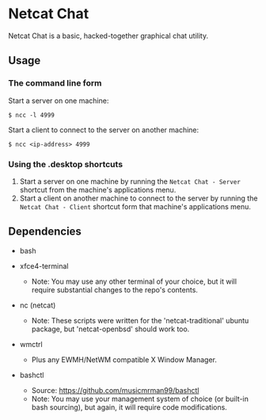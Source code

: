 Netcat Chat
====================

Netcat Chat is a basic, hacked-together graphical chat utility.

Usage
--------------------

### The command line form
Start a server on one machine:
```
$ ncc -l 4999
```

Start a client to connect to the server on another machine:
```
$ ncc <ip-address> 4999
```

### Using the .desktop shortcuts
1. Start a server on one machine by running the `Netcat Chat - Server` shortcut from the machine's applications menu.
2. Start a client on another machine to connect to the server by running the `Netcat Chat - Client` shortcut form that machine's applications menu.

Dependencies
--------------------

- bash

- xfce4-terminal
  - Note: You may use any other terminal of your choice, but it will require substantial changes to the repo's contents.

- nc (netcat)
  - Note: These scripts were written for the 'netcat-traditional' ubuntu package, but 'netcat-openbsd' should work too.

- wmctrl
  - Plus any EWMH/NetWM compatible X Window Manager.

- bashctl
  - Source: https://github.com/musicmrman99/bashctl
  - Note: You may use your management system of choice (or built-in bash sourcing), but again, it will require code modifications.
